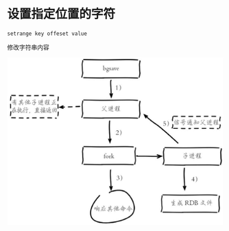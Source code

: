 # 设置指定位置的字符

```text
setrange key offeset value
```

修改字符串内容

![](../../.gitbook/assets/image%20%28129%29.png)

